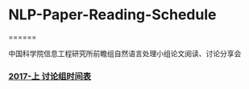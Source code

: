 # NLP-Paper-Reading-Schedule
======

中国科学院信息工程研究所前瞻组自然语言处理小组论文阅读、讨论分享会

### [2017-上 讨论组时间表](https://github.com/PRIS-BUPT/NLP-Reading-Group/blob/master/Fall-2016-Reading-Schedule.md) 
